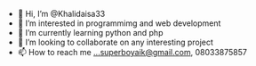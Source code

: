 - 👋 Hi, I’m @Khalidaisa33
- 👀 I’m interested in programmimg and web development
- 🌱 I’m currently learning python and php
- 💞️ I’m looking to collaborate on any interesting project
- 📫 How to reach me ...superboyaik@gmail.com, 08033875857

<!---
Khalidaisa33/Khalidaisa33 is a ✨ special ✨ repository because its `README.md` (this file) appears on your GitHub profile.
You can click the Preview link to take a look at your changes.
--->
